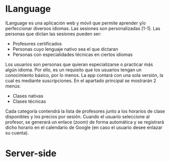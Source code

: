 # ILanguage

ILanguage es una aplicación web y móvil que permite aprender y/o perfeccionar
diversos idiomas. Las sesiones son personalizadas [1-1]. Las personas que dictan
las sesiones pueden ser:

* Profesores certificados
* Personas cuyo lenguaje nativo sea el que dictaran
* Personas con especialidades técnicas en ciertos idiomas

Los usuarios son personas que quieran especializarse o practicar más algún idioma.
Por ello, es un requisito que los usuarios tengan un conocimiento básico,
por lo menos. La app contará con una sola versión, la cual es mediante suscripciones.
En el apartado principal se mostrarán 2 menús:

* Clases nativas
* Clases técnicas

Cada categoría contendrá la lista de profesores junto a los horarios de clase
disponibles y los precios por sesión. Cuando el usuario seleccione al profesor,
se generará un enlace (zoom) de forma automática y se registrará dicho horario
en el calendario de Google (en caso el usuario desee enlazar su cuenta).
# Server-side
